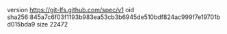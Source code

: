 version https://git-lfs.github.com/spec/v1
oid sha256:845a7c6f03f1193b983ea53cb3b6945de510bdf824ac999f7e19701bd015bda9
size 22472
